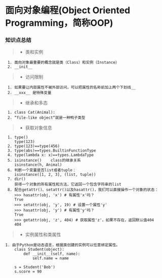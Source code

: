 # 面向对象编程(Object Oriented Programming，简称OOP)
### 知识点总结

> * 类和实例

     1. 面向对象最重要的概念就是类（Class）和实例（Instance）
     2. __init__

> * 访问限制

     1. 如果要让内部属性不被外部访问，可以把属性的名称前加上两个下划线__
     2. __xxx__ 是特殊变量

> * 继承和多态

     1. class Cat(Animal):
     2. “file-like object“就是一种鸭子类型

> * 获取对象信息

     1. type()
        type(123)
     2. type(123)==type(456)
     3. type(abs)==types.BuiltinFunctionType
     4. type(lambda x: x)==types.LambdaType
     5. isinstance()    class的继承关系
        isinstance(h, Animal)
     6. 判断一个变量是否list或者tuple：
        isinstance([1, 2, 3], (list, tuple))
     7. dir()
        获得一个对象的所有属性和方法，它返回一个包含字符串的list
     8. 配合getattr()、setattr()以及hasattr()，我们可以直接操作一个对象的状态：
        >>> hasattr(obj, 'x') # 有属性'x'吗？
        True
        >>> setattr(obj, 'y', 19) # 设置一个属性'y'
        >>> hasattr(obj, 'y') # 有属性'y'吗？
        True
        >>> getattr(obj, 'z', 404) # 获取属性'z'，如果不存在，返回默认值404
        404

> * 实例属性和类属性

    1. 由于Python是动态语言，根据类创建的实例可以任意绑定属性。
        class Student(object):
            def __init__(self, name):
                self.name = name

        s = Student('Bob')
        s.score = 90

